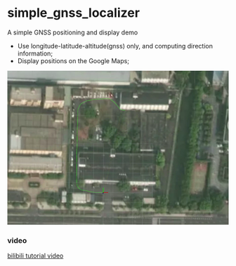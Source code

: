 # simple_gnss_localizer
A simple GNSS positioning and display demo

- Use longitude-latitude-altitude(gnss) only, and computing direction information;
- Display positions on the Google Maps;

<div align="center">
<img src="./doc/gnss_localizer.png" width="1000px">
</div>

### video
[bilibili tutorial video](https://www.bilibili.com/video/BV1ZL4y1V7QF?spm_id_from=333.337.search-card.all.click)
